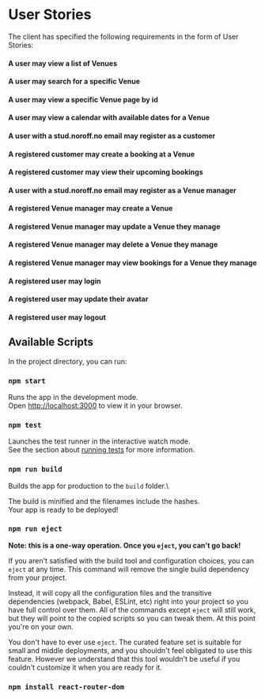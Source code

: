 # User Stories
The client has specified the following requirements in the form of User Stories:

#### A user may view a list of Venues
#### A user may search for a specific Venue
#### A user may view a specific Venue page by id
#### A user may view a calendar with available dates for a Venue
#### A user with a stud.noroff.no email may register as a customer
#### A registered customer may create a booking at a Venue
#### A registered customer may view their upcoming bookings
#### A user with a stud.noroff.no email may register as a Venue manager
#### A registered Venue manager may create a Venue
#### A registered Venue manager may update a Venue they manage
#### A registered Venue manager may delete a Venue they manage
#### A registered Venue manager may view bookings for a Venue they manage
#### A registered user may login
#### A registered user may update their avatar
#### A registered user may logout

## Available Scripts

In the project directory, you can run:

### `npm start`

Runs the app in the development mode.\
Open [http://localhost:3000](http://localhost:3000) to view it in your browser.

### `npm test`

Launches the test runner in the interactive watch mode.\
See the section about [running tests](https://facebook.github.io/create-react-app/docs/running-tests) for more information.

### `npm run build`

Builds the app for production to the `build` folder.\

The build is minified and the filenames include the hashes.\
Your app is ready to be deployed!

### `npm run eject`

**Note: this is a one-way operation. Once you `eject`, you can't go back!**

If you aren't satisfied with the build tool and configuration choices, you can `eject` at any time. This command will remove the single build dependency from your project.

Instead, it will copy all the configuration files and the transitive dependencies (webpack, Babel, ESLint, etc) right into your project so you have full control over them. All of the commands except `eject` will still work, but they will point to the copied scripts so you can tweak them. At this point you're on your own.

You don't have to ever use `eject`. The curated feature set is suitable for small and middle deployments, and you shouldn't feel obligated to use this feature. However we understand that this tool wouldn't be useful if you couldn't customize it when you are ready for it.

### `npm install react-router-dom`

